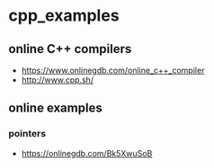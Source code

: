 # cpp_examples

## online C++ compilers
* https://www.onlinegdb.com/online_c++_compiler
* http://www.cpp.sh/


## online examples
### pointers
* https://onlinegdb.com/Bk5XwuSoB
